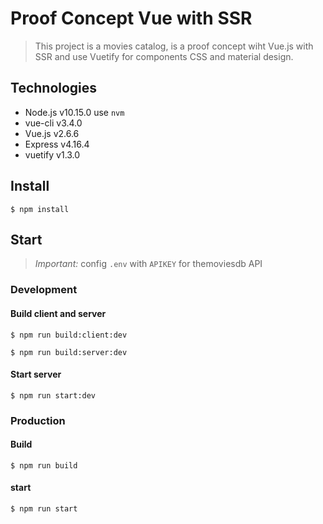 # Proof Concept Vue with SSR
> This project is a movies catalog, is a proof concept wiht Vue.js with SSR and use Vuetify for components CSS and material design.

## Technologies
- Node.js v10.15.0 use `nvm`
- vue-cli v3.4.0
- Vue.js v2.6.6
- Express v4.16.4
- vuetify v1.3.0

## Install
``` shell
$ npm install
```

## Start
> *Important:* config `.env` with `APIKEY` for themoviesdb API

### Development
#### Build client and server
``` shell
$ npm run build:client:dev
```

``` shell
$ npm run build:server:dev
```

#### Start server
``` shell
$ npm run start:dev
```

### Production
#### Build
``` shell
$ npm run build
```

#### start
``` shell
$ npm run start
```

